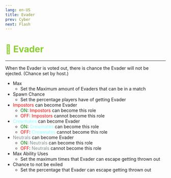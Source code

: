 ```yaml
---
lang: en-US
title: Evader
prev: Cyber
next: Flash
---
```


# <font color=#89cf2d>🏃 <b>Evader</b></font> <Badge text="Helpful" type="tip" vertical="middle"/>
---

When the Evader is voted out, there is chance the Evader will not be ejected. (Chance set by host.)

* Max
  * Set the Maximum amount of Evaders that can be in a match
* Spawn Chance
  * Set the percentage players have of getting Evader
* <font color=red>Impostors</font> can become Evader
  * <font color=green>ON</font>: <font color=red>Impostors</font> can become this role
  * <font color=red>OFF</font>: <font color=red>Impostors</font> cannot become this role
* <font color=#8cffff>Crewmates</font> can become Evader
  * <font color=green>ON</font>: <font color=#8cffff>Crewmates</font> can become this role
  * <font color=red>OFF</font>: <font color=#8cffff>Crewmates</font> cannot become this role
* <font color=#7f8c8d>Neutrals</font> can become Evader
  * <font color=green>ON</font>: <font color=#7f8c8d>Neutrals</font> can become this role
  * <font color=red>OFF</font>: <font color=#7f8c8d>Neutrals</font> cannot become this role
* Max Ability Uses
  * Set the maximum times that Evader can escape getting thrown out
* Chance to not be exiled
  * Set the percentage that Evader can escape getting thrown out